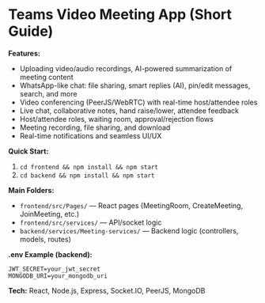 

# Teams Video Meeting App (Short Guide)

**Features:**
- Uploading video/audio recordings, AI-powered summarization of meeting content
- WhatsApp-like chat: file sharing, smart replies (AI), pin/edit messages, search, and more
- Video conferencing (PeerJS/WebRTC) with real-time host/attendee roles
- Live chat, collaborative notes, hand raise/lower, attendee feedback
- Host/attendee roles, waiting room, approval/rejection flows
- Meeting recording, file sharing, and download
- Real-time notifications and seamless UI/UX


**Quick Start:**
1. `cd frontend && npm install && npm start` 
2. `cd backend && npm install && npm start` 

**Main Folders:**
- `frontend/src/Pages/` — React pages (MeetingRoom, CreateMeeting, JoinMeeting, etc.)
- `frontend/src/services/` — API/socket logic
- `backend/services/Meeting-services/` — Backend logic (controllers, models, routes)

**.env Example (backend):**
```
JWT_SECRET=your_jwt_secret
MONGODB_URI=your_mongodb_uri
```

**Tech:** React, Node.js, Express, Socket.IO, PeerJS, MongoDB
